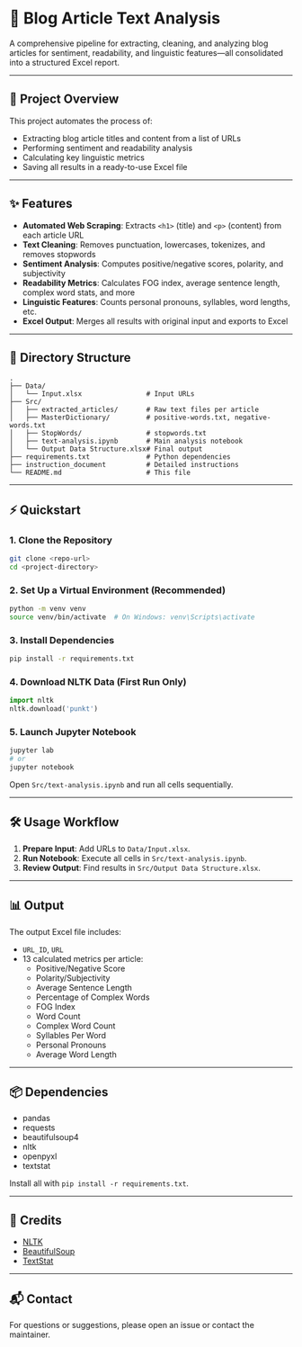# 📝 Blog Article Text Analysis

A comprehensive pipeline for extracting, cleaning, and analyzing blog articles for sentiment, readability, and linguistic features—all consolidated into a structured Excel report.

---

## 🚀 Project Overview

This project automates the process of:
- Extracting blog article titles and content from a list of URLs
- Performing sentiment and readability analysis
- Calculating key linguistic metrics
- Saving all results in a ready-to-use Excel file

---

## ✨ Features

- **Automated Web Scraping**: Extracts `<h1>` (title) and `<p>` (content) from each article URL
- **Text Cleaning**: Removes punctuation, lowercases, tokenizes, and removes stopwords
- **Sentiment Analysis**: Computes positive/negative scores, polarity, and subjectivity
- **Readability Metrics**: Calculates FOG index, average sentence length, complex word stats, and more
- **Linguistic Features**: Counts personal pronouns, syllables, word lengths, etc.
- **Excel Output**: Merges all results with original input and exports to Excel

---

## 📁 Directory Structure

```
.
├── Data/
│   └── Input.xlsx                # Input URLs
├── Src/
│   ├── extracted_articles/       # Raw text files per article
│   ├── MasterDictionary/         # positive-words.txt, negative-words.txt
│   ├── StopWords/                # stopwords.txt
│   ├── text-analysis.ipynb       # Main analysis notebook
│   └── Output Data Structure.xlsx# Final output
├── requirements.txt              # Python dependencies
├── instruction_document          # Detailed instructions
└── README.md                     # This file
```

---

## ⚡️ Quickstart

### 1. Clone the Repository
```bash
git clone <repo-url>
cd <project-directory>
```

### 2. Set Up a Virtual Environment (Recommended)
```bash
python -m venv venv
source venv/bin/activate  # On Windows: venv\Scripts\activate
```

### 3. Install Dependencies
```bash
pip install -r requirements.txt
```

### 4. Download NLTK Data (First Run Only)
```python
import nltk
nltk.download('punkt')
```

### 5. Launch Jupyter Notebook
```bash
jupyter lab
# or
jupyter notebook
```
Open `Src/text-analysis.ipynb` and run all cells sequentially.

---

## 🛠️ Usage Workflow

1. **Prepare Input**: Add URLs to `Data/Input.xlsx`.
2. **Run Notebook**: Execute all cells in `Src/text-analysis.ipynb`.
3. **Review Output**: Find results in `Src/Output Data Structure.xlsx`.

---

## 📊 Output

The output Excel file includes:
- `URL_ID`, `URL`
- 13 calculated metrics per article:
  - Positive/Negative Score
  - Polarity/Subjectivity
  - Average Sentence Length
  - Percentage of Complex Words
  - FOG Index
  - Word Count
  - Complex Word Count
  - Syllables Per Word
  - Personal Pronouns
  - Average Word Length

---

## 📦 Dependencies

- pandas
- requests
- beautifulsoup4
- nltk
- openpyxl
- textstat

Install all with `pip install -r requirements.txt`.

---

## 🙏 Credits

- [NLTK](https://www.nltk.org/)
- [BeautifulSoup](https://www.crummy.com/software/BeautifulSoup/)
- [TextStat](https://pypi.org/project/textstat/)

---

## 📬 Contact

For questions or suggestions, please open an issue or contact the maintainer.
